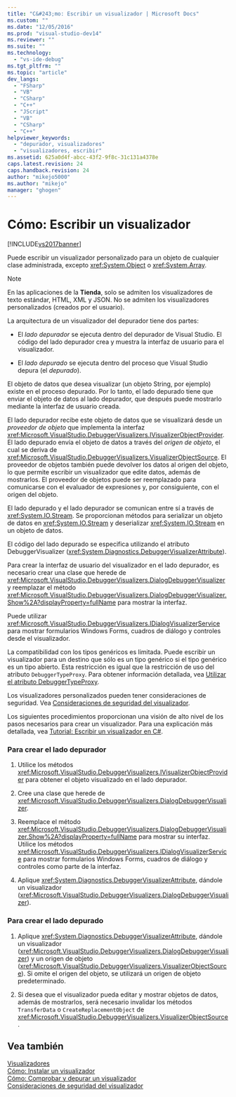 ```yaml
---
title: "C&#243;mo: Escribir un visualizador | Microsoft Docs"
ms.custom: ""
ms.date: "12/05/2016"
ms.prod: "visual-studio-dev14"
ms.reviewer: ""
ms.suite: ""
ms.technology: 
  - "vs-ide-debug"
ms.tgt_pltfrm: ""
ms.topic: "article"
dev_langs: 
  - "FSharp"
  - "VB"
  - "CSharp"
  - "C++"
  - "JScript"
  - "VB"
  - "CSharp"
  - "C++"
helpviewer_keywords: 
  - "depurador, visualizadores"
  - "visualizadores, escribir"
ms.assetid: 625a0d4f-abcc-43f2-9f8c-31c131a4378e
caps.latest.revision: 24
caps.handback.revision: 24
author: "mikejo5000"
ms.author: "mikejo"
manager: "ghogen"
---
```

# C&#243;mo: Escribir un visualizador
[!INCLUDE[vs2017banner](../code-quality/includes/vs2017banner.md)]

Puede escribir un visualizador personalizado para un objeto de cualquier clase administrada, excepto <xref:System.Object> o <xref:System.Array>.  
  
> [!NOTE]
>  En las aplicaciones de la **Tienda**, solo se admiten los visualizadores de texto estándar, HTML, XML y JSON.  No se admiten los visualizadores personalizados \(creados por el usuario\).  
  
 La arquitectura de un visualizador del depurador tiene dos partes:  
  
-   El *lado depurador* se ejecuta dentro del depurador de Visual Studio.  El código del lado depurador crea y muestra la interfaz de usuario para el visualizador.  
  
-   El *lado depurado* se ejecuta dentro del proceso que Visual Studio depura \(el *depurado*\).  
  
 El objeto de datos que desea visualizar \(un objeto String, por ejemplo\) existe en el proceso depurado.  Por lo tanto, el lado depurado tiene que enviar el objeto de datos al lado depurador, que después puede mostrarlo mediante la interfaz de usuario creada.  
  
 El lado depurador recibe este objeto de datos que se visualizará desde un *proveedor de objeto* que implementa la interfaz <xref:Microsoft.VisualStudio.DebuggerVisualizers.IVisualizerObjectProvider>.  El lado depurado envía el objeto de datos a través del *origen de objeto*, el cual se deriva de <xref:Microsoft.VisualStudio.DebuggerVisualizers.VisualizerObjectSource>.  El proveedor de objetos también puede devolver los datos al origen del objeto, lo que permite escribir un visualizador que edite datos, además de mostrarlos.  El proveedor de objetos puede ser reemplazado para comunicarse con el evaluador de expresiones y, por consiguiente, con el origen del objeto.  
  
 El lado depurado y el lado depurador se comunican entre sí a través de <xref:System.IO.Stream>.  Se proporcionan métodos para serializar un objeto de datos en <xref:System.IO.Stream> y deserializar <xref:System.IO.Stream> en un objeto de datos.  
  
 El código del lado depurado se especifica utilizando el atributo DebuggerVisualizer \(<xref:System.Diagnostics.DebuggerVisualizerAttribute>\).  
  
 Para crear la interfaz de usuario del visualizador en el lado depurador, es necesario crear una clase que herede de <xref:Microsoft.VisualStudio.DebuggerVisualizers.DialogDebuggerVisualizer> y reemplazar el método <xref:Microsoft.VisualStudio.DebuggerVisualizers.DialogDebuggerVisualizer.Show%2A?displayProperty=fullName> para mostrar la interfaz.  
  
 Puede utilizar <xref:Microsoft.VisualStudio.DebuggerVisualizers.IDialogVisualizerService> para mostrar formularios Windows Forms, cuadros de diálogo y controles desde el visualizador.  
  
 La compatibilidad con los tipos genéricos es limitada.  Puede escribir un visualizador para un destino que sólo es un tipo genérico si el tipo genérico es un tipo abierto.  Esta restricción es igual que la restricción de uso del atributo `DebuggerTypeProxy`.  Para obtener información detallada, vea [Utilizar el atributo DebuggerTypeProxy](../debugger/using-debuggertypeproxy-attribute.md).  
  
 Los visualizadores personalizados pueden tener consideraciones de seguridad.  Vea [Consideraciones de seguridad del visualizador](../debugger/visualizer-security-considerations.md).  
  
 Los siguientes procedimientos proporcionan una visión de alto nivel de los pasos necesarios para crear un visualizador.  Para una explicación más detallada, vea [Tutorial: Escribir un visualizador en C\#](../debugger/walkthrough-writing-a-visualizer-in-csharp.md).  
  
### Para crear el lado depurador  
  
1.  Utilice los métodos <xref:Microsoft.VisualStudio.DebuggerVisualizers.IVisualizerObjectProvider> para obtener el objeto visualizado en el lado depurador.  
  
2.  Cree una clase que herede de <xref:Microsoft.VisualStudio.DebuggerVisualizers.DialogDebuggerVisualizer>.  
  
3.  Reemplace el método <xref:Microsoft.VisualStudio.DebuggerVisualizers.DialogDebuggerVisualizer.Show%2A?displayProperty=fullName> para mostrar su interfaz.  Utilice los métodos <xref:Microsoft.VisualStudio.DebuggerVisualizers.IDialogVisualizerService> para mostrar formularios Windows Forms, cuadros de diálogo y controles como parte de la interfaz.  
  
4.  Aplique <xref:System.Diagnostics.DebuggerVisualizerAttribute>, dándole un visualizador \(<xref:Microsoft.VisualStudio.DebuggerVisualizers.DialogDebuggerVisualizer>\).  
  
### Para crear el lado depurado  
  
1.  Aplique <xref:System.Diagnostics.DebuggerVisualizerAttribute>, dándole un visualizador \(<xref:Microsoft.VisualStudio.DebuggerVisualizers.DialogDebuggerVisualizer>\) y un origen de objeto \(<xref:Microsoft.VisualStudio.DebuggerVisualizers.VisualizerObjectSource>\).  Si omite el origen del objeto, se utilizará un origen de objeto predeterminado.  
  
2.  Si desea que el visualizador pueda editar y mostrar objetos de datos, además de mostrarlos, será necesario invalidar los métodos `TransferData` o `CreateReplacementObject` de <xref:Microsoft.VisualStudio.DebuggerVisualizers.VisualizerObjectSource>.  
  
## Vea también  
 [Visualizadores](../debugger/create-custom-visualizers-of-data.md)   
 [Cómo: Instalar un visualizador](../debugger/how-to-install-a-visualizer.md)   
 [Cómo: Comprobar y depurar un visualizador](../debugger/how-to-test-and-debug-a-visualizer.md)   
 [Consideraciones de seguridad del visualizador](../debugger/visualizer-security-considerations.md)